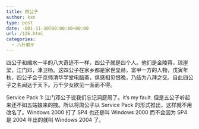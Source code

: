 ```yaml
---
title: 四公子
author: kxn
type: post
date: -001-11-30T00:00:00+00:00
url: /126.html
categories:
  - 八卦磨牙
---
```


四公子和缩水一半的八大奇迹不一样，四公子就是四个人。他们是金陵蒋，琼崖梁，江门邓，津卫杨。这四公子在家乡都是家世显赫，富甲一方的人物，戊寅年秋，四公子会于京师清华学堂电脑斋，俱感相见恨晚，乃结为八拜之交。自此四公子之名闻达于天下。万千少女欲见一面而不得。

Service Pack 1: 江门邓公子说我们忘记洞庭周了。it&#8217;s my fault. 但是五公子听起来还不如五姑娘来的拽。所以将周公子以 Service Pack 的形式推出，这样就不用改名了。Windows 2000 打了 SP4 也还是叫 Windows 2000 而不会因为 SP4 是 2004 年出的就叫 Windows 2004 了。
